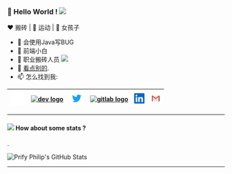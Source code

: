 
### 👋 Hello World !  <img src="https://github.com/TheDudeThatCode/TheDudeThatCode/blob/master/Assets/Earth.gif" width="24px">
  
:heart: 搬砖 | :black_heart: 运动 | :blue_heart: 女孩子

- 🔭 会使用Java写BUG
- 🌱 前端小白
- 👯 职业搬砖人员 <img src="https://media.giphy.com/media/WUlplcMpOCEmTGBtBW/giphy.gif" width="30">
- 💬 [看点别的](https://www.welcometohere.top).
- 📫 怎么找到我:

| [<img src="https://raw.githubusercontent.com/Delta456/Delta456/master/img/github.png" alt="github logo" width="34">](https://github.com/Passion-Logan) |  [<img src="https://raw.githubusercontent.com/Delta456/Delta456/master/img/dev.png" alt="dev logo" width="24">](chrome://dino/) |  [<img src="https://raw.githubusercontent.com/Delta456/Delta456/master/img/twitter.png" alt="twitter logo" width="34">](chrome://dino/) |  [<img src="https://raw.githubusercontent.com/Delta456/Delta456/master/img/gitlab.png" alt="gitlab logo" width="24">](chrome://dino/) |  [<img src="https://github.com/Amchuz/Amchuz/blob/master/linkedin.jpeg" alt="linkedin logo" width="24">](chrome://dino/) |  [<img src="https://github.com/Amchuz/Amchuz/blob/master/gmail.jpeg" alt="gmail logo" width="24">](chrome://dino/)
|---|---|---|---|---|---|

----

#### <img src="https://media.giphy.com/media/VgCDAzcKvsR6OM0uWg/giphy.gif" width="50"> How about some stats ?
  
.    
   
![Prify Philip's GitHub Stats](https://github-readme-stats.vercel.app/api?username=Passion-Logan&hide=["stars"]&show_icons=true)

-------


<!--
[![Top Langs](https://github-readme-stats.vercel.app/api/top-langs/?username=Passion-Logan)](https://github.com/anuraghazra/github-readme-stats)
### Hi there 👋
**Passion-Logan/Passion-Logan** is a ✨ _special_ ✨ repository because its `README.md` (this file) appears on your GitHub profile.

Here are some ideas to get you started:

- 🔭 I’m currently working on ...
- 🌱 I’m currently learning ...
- 👯 I’m looking to collaborate on ...
- 🤔 I’m looking for help with ...
- 💬 Ask me about ...
- 📫 How to reach me: ...
- 😄 Pronouns: ...
- ⚡ Fun fact: ...
-->
